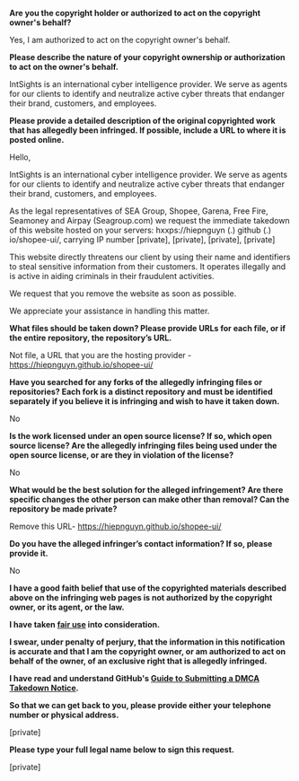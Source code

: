 **Are you the copyright holder or authorized to act on the copyright owner's behalf?**

Yes, I am authorized to act on the copyright owner's behalf.

**Please describe the nature of your copyright ownership or authorization to act on the owner's behalf.**

IntSights is an international cyber intelligence provider. We serve as agents for our clients to identify and neutralize active cyber threats that endanger their brand, customers, and employees.

**Please provide a detailed description of the original copyrighted work that has allegedly been infringed. If possible, include a URL to where it is posted online.**

Hello,

IntSights is an international cyber intelligence provider. We serve as agents for our clients to identify and neutralize active cyber threats that endanger their brand, customers, and employees.

As the legal representatives of SEA Group, Shopee, Garena, Free Fire, Seamoney and Airpay (Seagroup.com) we request the immediate takedown of this website hosted on your servers: hxxps://hiepnguyn (.) github (.) io/shopee-ui/, carrying IP number [private], [private], [private], [private]

This website directly threatens our client by using their name and identifiers to steal sensitive information from their customers. It operates illegally and is active in aiding criminals in their fraudulent activities.

We request that you remove the website as soon as possible.

We appreciate your assistance in handling this matter.

**What files should be taken down? Please provide URLs for each file, or if the entire repository, the repository’s URL.**

Not file, a URL that you are the hosting provider -  
https://hiepnguyn.github.io/shopee-ui/

**Have you searched for any forks of the allegedly infringing files or repositories? Each fork is a distinct repository and must be identified separately if you believe it is infringing and wish to have it taken down.**

No

**Is the work licensed under an open source license? If so, which open source license? Are the allegedly infringing files being used under the open source license, or are they in violation of the license?**

No

**What would be the best solution for the alleged infringement? Are there specific changes the other person can make other than removal? Can the repository be made private?**

Remove this URL- https://hiepnguyn.github.io/shopee-ui/

**Do you have the alleged infringer’s contact information? If so, please provide it.**

No

**I have a good faith belief that use of the copyrighted materials described above on the infringing web pages is not authorized by the copyright owner, or its agent, or the law.**

**I have taken <a href="https://www.lumendatabase.org/topics/22">fair use</a> into consideration.**

**I swear, under penalty of perjury, that the information in this notification is accurate and that I am the copyright owner, or am authorized to act on behalf of the owner, of an exclusive right that is allegedly infringed.**

**I have read and understand GitHub's <a href="https://docs.github.com/articles/guide-to-submitting-a-dmca-takedown-notice/">Guide to Submitting a DMCA Takedown Notice</a>.**

**So that we can get back to you, please provide either your telephone number or physical address.**

[private]

**Please type your full legal name below to sign this request.**

[private]
